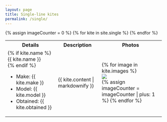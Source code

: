 ```yaml
---
layout: page
title: Single-line kites
permalink: /single/
---
```


<script>
const gallery = [
{% for kite in site.single %}
{% for image in kite.images %}
  {
    src: "{{ site.baseurl }}/assets/images/{{ image }}",
    title: "loading description...",
  },
{% endfor %}
{% endfor %}
];

window.showKites = function(idx) {
  Spotlight.show(gallery, {
    index: idx,
    onchange: (index, options) => {
      // https://github.com/nextapps-de/spotlight/issues/53
      // Decode HTML entities in title and description
      const titleElement = document.querySelector('#spotlight .spl-title');
      // const descriptionElement = document.querySelector('#spotlight .spl-description');
      // titleElement.innerHTML = decodeURIComponent(titleElement.innerText);

      let html = document.querySelector('#description_' + (index - 1)).innerHTML;
      // Remove trailing "
      html = html.substr(0, html.length - 1);
      // both lines needed - can't figure out why
      titleElement.innerHTML = decodeURIComponent(html);
      titleElement.innerHTML = decodeURIComponent(html);


    },
  });
}
</script>

<table>
<tr>
  <th>Details</th>
  <th>Description</th>
  <th>Photos</th>
</tr>
{% assign imageCounter = 0 %}
{% for kite in site.single %}
<tr>
  <td>
    {% if kite.name %}
      <div class="kiteName">{{ kite.name }}</div>
    {% endif %}
    <ul>
      <li>Make: {{ kite.make }}</li>
      <li>Model: {{ kite.model }}</li>
      <li>Obtained: {{ kite.obtained }}</li>
    </ul>
  </td>
  <td>{{ kite.content | markdownify }}</td>
  <td>
    {% for image in kite.images %}
      <div onClick="window.showKites({{ imageCounter }})">
        <img src="{{ site.baseurl }}/assets/images/{{ image }}">
        <div id="description_{{ imageCounter}}" style="display:none;">{{ kite.content | markdownify }}"</div>
      </div>
      {% assign imageCounter = imageCounter | plus: 1 %}
    {% endfor %}
  </td>
</tr>
{% endfor %}
</table>